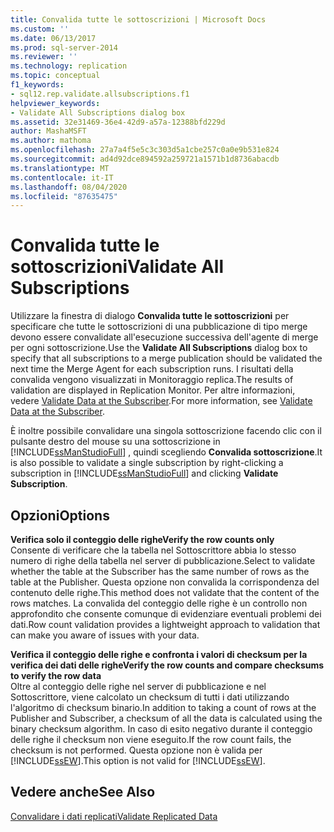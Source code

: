 ```yaml
---
title: Convalida tutte le sottoscrizioni | Microsoft Docs
ms.custom: ''
ms.date: 06/13/2017
ms.prod: sql-server-2014
ms.reviewer: ''
ms.technology: replication
ms.topic: conceptual
f1_keywords:
- sql12.rep.validate.allsubscriptions.f1
helpviewer_keywords:
- Validate All Subscriptions dialog box
ms.assetid: 32e31469-36e4-42d9-a57a-12388bfd229d
author: MashaMSFT
ms.author: mathoma
ms.openlocfilehash: 27a7a4f5e5c3c303d5a1cbe257c0a0e9b531e824
ms.sourcegitcommit: ad4d92dce894592a259721a1571b1d8736abacdb
ms.translationtype: MT
ms.contentlocale: it-IT
ms.lasthandoff: 08/04/2020
ms.locfileid: "87635475"
---
```

# <a name="validate-all-subscriptions"></a><span data-ttu-id="62b07-102">Convalida tutte le sottoscrizioni</span><span class="sxs-lookup"><span data-stu-id="62b07-102">Validate All Subscriptions</span></span>
  <span data-ttu-id="62b07-103">Utilizzare la finestra di dialogo **Convalida tutte le sottoscrizioni** per specificare che tutte le sottoscrizioni di una pubblicazione di tipo merge devono essere convalidate all'esecuzione successiva dell'agente di merge per ogni sottoscrizione.</span><span class="sxs-lookup"><span data-stu-id="62b07-103">Use the **Validate All Subscriptions** dialog box to specify that all subscriptions to a merge publication should be validated the next time the Merge Agent for each subscription runs.</span></span> <span data-ttu-id="62b07-104">I risultati della convalida vengono visualizzati in Monitoraggio replica.</span><span class="sxs-lookup"><span data-stu-id="62b07-104">The results of validation are displayed in Replication Monitor.</span></span> <span data-ttu-id="62b07-105">Per altre informazioni, vedere [Validate Data at the Subscriber](validate-data-at-the-subscriber.md).</span><span class="sxs-lookup"><span data-stu-id="62b07-105">For more information, see [Validate Data at the Subscriber](validate-data-at-the-subscriber.md).</span></span>  
  
 <span data-ttu-id="62b07-106">È inoltre possibile convalidare una singola sottoscrizione facendo clic con il pulsante destro del mouse su una sottoscrizione in [!INCLUDE[ssManStudioFull](../../includes/ssmanstudiofull-md.md)] , quindi scegliendo **Convalida sottoscrizione**.</span><span class="sxs-lookup"><span data-stu-id="62b07-106">It is also possible to validate a single subscription by right-clicking a subscription in [!INCLUDE[ssManStudioFull](../../includes/ssmanstudiofull-md.md)] and clicking **Validate Subscription**.</span></span>  
  
## <a name="options"></a><span data-ttu-id="62b07-107">Opzioni</span><span class="sxs-lookup"><span data-stu-id="62b07-107">Options</span></span>  
 <span data-ttu-id="62b07-108">**Verifica solo il conteggio delle righe**</span><span class="sxs-lookup"><span data-stu-id="62b07-108">**Verify the row counts only**</span></span>  
 <span data-ttu-id="62b07-109">Consente di verificare che la tabella nel Sottoscrittore abbia lo stesso numero di righe della tabella nel server di pubblicazione.</span><span class="sxs-lookup"><span data-stu-id="62b07-109">Select to validate whether the table at the Subscriber has the same number of rows as the table at the Publisher.</span></span> <span data-ttu-id="62b07-110">Questa opzione non convalida la corrispondenza del contenuto delle righe.</span><span class="sxs-lookup"><span data-stu-id="62b07-110">This method does not validate that the content of the rows matches.</span></span> <span data-ttu-id="62b07-111">La convalida del conteggio delle righe è un controllo non approfondito che consente comunque di evidenziare eventuali problemi dei dati.</span><span class="sxs-lookup"><span data-stu-id="62b07-111">Row count validation provides a lightweight approach to validation that can make you aware of issues with your data.</span></span>  
  
 <span data-ttu-id="62b07-112">**Verifica il conteggio delle righe e confronta i valori di checksum per la verifica dei dati delle righe**</span><span class="sxs-lookup"><span data-stu-id="62b07-112">**Verify the row counts and compare checksums to verify the row data**</span></span>  
 <span data-ttu-id="62b07-113">Oltre al conteggio delle righe nel server di pubblicazione e nel Sottoscrittore, viene calcolato un checksum di tutti i dati utilizzando l'algoritmo di checksum binario.</span><span class="sxs-lookup"><span data-stu-id="62b07-113">In addition to taking a count of rows at the Publisher and Subscriber, a checksum of all the data is calculated using the binary checksum algorithm.</span></span> <span data-ttu-id="62b07-114">In caso di esito negativo durante il conteggio delle righe il checksum non viene eseguito.</span><span class="sxs-lookup"><span data-stu-id="62b07-114">If the row count fails, the checksum is not performed.</span></span> <span data-ttu-id="62b07-115">Questa opzione non è valida per [!INCLUDE[ssEW](../../includes/ssew-md.md)].</span><span class="sxs-lookup"><span data-stu-id="62b07-115">This option is not valid for [!INCLUDE[ssEW](../../includes/ssew-md.md)].</span></span>  
  
## <a name="see-also"></a><span data-ttu-id="62b07-116">Vedere anche</span><span class="sxs-lookup"><span data-stu-id="62b07-116">See Also</span></span>  
 [<span data-ttu-id="62b07-117">Convalidare i dati replicati</span><span class="sxs-lookup"><span data-stu-id="62b07-117">Validate Replicated Data</span></span>](validate-data-at-the-subscriber.md)  
  
  

